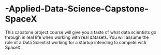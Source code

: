 # -Applied-Data-Science-Capstone-SpaceX
This capstone project course will give you a taste of what data scientists go through in real life when working with real datasets. You will assume the role of a Data Scientist working for a startup intending to compete with SpaceX.
